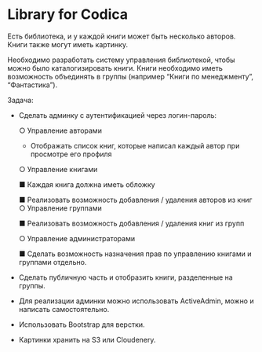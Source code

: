 # Library for Codica
Есть библиотека, и у каждой книги может быть несколько авторов. Книги также
могут иметь картинку.

Необходимо разработать систему управления библиотекой, чтобы можно было
каталогизировать книги. Книги необходимо иметь возможность объединять в
группы (например “Книги по менеджменту”, “Фантастика”).

Задача:
  * Сделать админку с аутентификацией через логин-пароль:
    
     ○ Управление авторами
      
       * Отображать список книг, которые написал каждый автор
        при просмотре его профиля

     ○ Управление книгами
      
       ■ Каждая книга должна иметь обложку
       
       ■ Реализовать возможность добавления / удаления авторов
        из книг
     ○ Управление группами
      
       ■ Реализовать возможность добавления / удаления книг из
        групп

     ○ Управление администраторами
     
     ■ Сделать возможность назначения прав по управлению
      книгами и группами отдельно.

  * Сделать публичную часть и отобразить книги, разделенные на группы.
  * Для реализации админки можно использовать ActiveAdmin, можно и
  написать самостоятельно.
  * Использовать Bootstrap для верстки.
  * Картинки хранить на S3 или Cloudenery.
